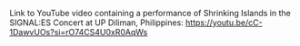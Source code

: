 Link to YouTube video containing a performance of Shrinking Islands in the SIGNAL:ES Concert at UP Diliman, Philippines: https://youtu.be/cC-1DawvUOs?si=rO74CS4U0xR0AqWs
